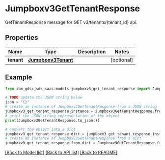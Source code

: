 # Jumpboxv3GetTenantResponse

GetTenantResponse message for GET v3/tenants/{tenant_id} api.

## Properties

Name | Type | Description | Notes
------------ | ------------- | ------------- | -------------
**tenant** | [**Jumpboxv3Tenant**](Jumpboxv3Tenant.md) |  | [optional] 

## Example

```python
from ibm_gdsc_sdk_saas.models.jumpboxv3_get_tenant_response import Jumpboxv3GetTenantResponse

# TODO update the JSON string below
json = "{}"
# create an instance of Jumpboxv3GetTenantResponse from a JSON string
jumpboxv3_get_tenant_response_instance = Jumpboxv3GetTenantResponse.from_json(json)
# print the JSON string representation of the object
print(Jumpboxv3GetTenantResponse.to_json())

# convert the object into a dict
jumpboxv3_get_tenant_response_dict = jumpboxv3_get_tenant_response_instance.to_dict()
# create an instance of Jumpboxv3GetTenantResponse from a dict
jumpboxv3_get_tenant_response_from_dict = Jumpboxv3GetTenantResponse.from_dict(jumpboxv3_get_tenant_response_dict)
```
[[Back to Model list]](../README.md#documentation-for-models) [[Back to API list]](../README.md#documentation-for-api-endpoints) [[Back to README]](../README.md)


